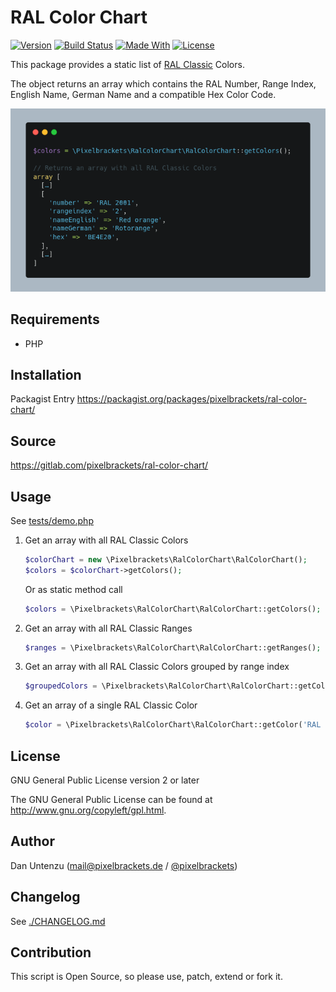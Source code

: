 # RAL Color Chart

[![Version](https://img.shields.io/packagist/v/pixelbrackets/ral-color-chart.svg?style=flat-square)](https://packagist.org/packages/pixelbrackets/ral-color-chart/)
[![Build Status](https://img.shields.io/gitlab/pipeline/pixelbrackets/ral-color-chart?style=flat-square)](https://gitlab.com/pixelbrackets/ral-color-chart/pipelines)
[![Made With](https://img.shields.io/badge/made_with-php-blue?style=flat-square)](https://gitlab.com/pixelbrackets/ral-color-chart#requirements)
[![License](https://img.shields.io/badge/license-gpl--2.0--or--later-blue.svg?style=flat-square)](https://spdx.org/licenses/GPL-2.0-or-later.html)

This package provides a static list of [RAL Classic](https://www.ral-farben.de/) Colors.

The object returns an array which contains the RAL Number, Range Index, 
English Name, German Name and a compatible Hex Color Code.

![Screenshot](docs/screenshot.png)

## Requirements

- PHP

## Installation

Packagist Entry https://packagist.org/packages/pixelbrackets/ral-color-chart/

## Source

https://gitlab.com/pixelbrackets/ral-color-chart/

## Usage

See [tests/demo.php](./tests/demo.php)

1. Get an array with all RAL Classic Colors
   ```php
   $colorChart = new \Pixelbrackets\RalColorChart\RalColorChart();
   $colors = $colorChart->getColors();
   ```
    Or as static method call
   ```php
   $colors = \Pixelbrackets\RalColorChart\RalColorChart::getColors();
   ```
1. Get an array with all RAL Classic Ranges
   ```php
   $ranges = \Pixelbrackets\RalColorChart\RalColorChart::getRanges();
   ```
1. Get an array with all RAL Classic Colors grouped by range index
   ```php
   $groupedColors = \Pixelbrackets\RalColorChart\RalColorChart::getColorsGroupedByRange();
   ```
1. Get an array of a single RAL Classic Color
   ```php
   $color = \Pixelbrackets\RalColorChart\RalColorChart::getColor('RAL 2010');
   ```

## License

GNU General Public License version 2 or later

The GNU General Public License can be found at http://www.gnu.org/copyleft/gpl.html.

## Author

Dan Untenzu (<mail@pixelbrackets.de> / [@pixelbrackets](https://pixelbrackets.de))

## Changelog

See [./CHANGELOG.md](CHANGELOG.md)

## Contribution

This script is Open Source, so please use, patch, extend or fork it.
